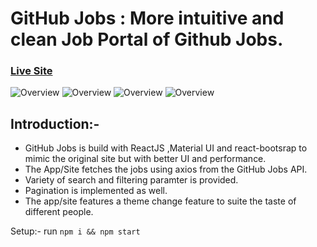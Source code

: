 # GitHub Jobs : More intuitive and clean Job Portal of Github Jobs.
### [Live Site](https://github-jobs-mui.netlify.app/)

![Overview](https://i.ibb.co/YcjtJ5D/github-jobs-loader.jpg)
![Overview](https://i.ibb.co/2Wy6HW1/github-jobs-search-list.jpg)
![Overview](https://i.ibb.co/FVRQgx0/github-jobs-location-search.jpg)
![Overview](https://i.ibb.co/v3cSZTR/github-jobs-theme.jpg)

## Introduction:-

* GitHub Jobs is build with ReactJS ,Material UI and react-bootsrap to mimic the original site but with better UI and performance.
* The App/Site fetches the jobs using axios from the GitHub Jobs API.
* Variety of search and filtering paramter is provided.
* Pagination is implemented as well.
* The app/site features a theme change feature to suite the taste of different people.

Setup:-
run ``` npm i && npm start ```
